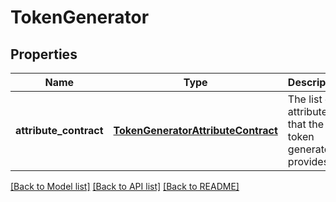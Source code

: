 # TokenGenerator

## Properties
Name | Type | Description | Notes
------------ | ------------- | ------------- | -------------
**attribute_contract** | [**TokenGeneratorAttributeContract**](TokenGeneratorAttributeContract.md) | The list of attributes that the token generator provides. | [optional] 

[[Back to Model list]](../README.md#documentation-for-models) [[Back to API list]](../README.md#documentation-for-api-endpoints) [[Back to README]](../README.md)


